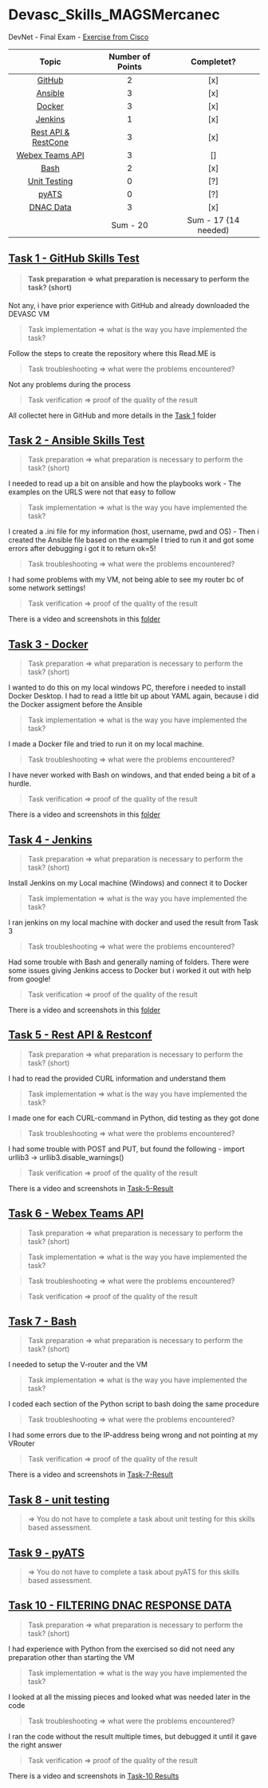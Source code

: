 # Devasc_Skills_MAGSMercanec

DevNet - Final Exam - [Exercise from Cisco](https://docs.google.com/document/d/1usUhtS76dZQSbQqyUE00BgbXKQL4wa1HsYsGF1rKudY/edit)

|                              Topic                               | Number of Points |      Completet?      |
| :--------------------------------------------------------------: | :--------------: | :------------------: |
|        [GitHub](/Devasc_Skills/Task-1-GitHub-Skills-Test)        |        2         |         [x]          |
|         [Ansible](/Devasc_Skills/Task-2-Ansible-Skills)          |        3         |         [x]          |
|              [Docker](/Devasc_Skills/Task-3-Docker)              |        3         |         [x]          |
|             [Jenkins](/Devasc_Skills/Task-4-Jenkins)             |        1         |         [x]          |
|  [Rest API & RestCone](/Devasc_Skills/Task-5-Rest-API&Restconf)  |        3         |         [x]          |
|     [Webex Teams API](/Devasc_Skills/Task-6-Webex-Teams-API)     |        3         |          []          |
|                [Bash](/Devasc_Skills/Task-7-Bash)                |        2         |         [x]          |
|        [Unit Testing](/Devasc_Skills/Task-8-unit-testing)        |        0         |         [?]          |
|               [pyATS](/Devasc_Skills/Task-9-pyATS)               |        0         |         [?]          |
| [DNAC Data](/Devasc_Skills/Task-10-FILTERING-DNAC-RESPONSE-DATA) |        3         |         [x]          |
|                                                                  |     Sum - 20     | Sum - 17 (14 needed) |

## [Task 1 - GitHub Skills Test](/Devasc_Skills/Task-1-GitHub-Skills-Test)

> #### Task preparation => what preparation is necessary to perform the task? (short)

Not any, i have prior experience with GitHub and already downloaded the DEVASC VM

> Task implementation => what is the way you have implemented the task?

Follow the steps to create the repository where this Read.ME is

> Task troubleshooting => what were the problems encountered?

Not any problems during the process

> Task verification => proof of the quality of the result

All collectet here in GitHub and more details in the [Task 1](https://github.com/MAGS-GH/Devasc_Skills_MAGSMercanec/tree/main/Devasc_Skills/Task%201%20-%20GitHub%20Skills%20Test) folder

## [Task 2 - Ansible Skills Test](/Devasc_Skills/Task-2-Ansible-Skills)

> Task preparation => what preparation is necessary to perform the task? (short)

I needed to read up a bit on ansible and how the playbooks work - The examples on the URLS were not that easy to follow

> Task implementation => what is the way you have implemented the task?

I created a .ini file for my information (host, username, pwd and OS) - Then i created the Ansible file based on the example
I tried to run it and got some errors after debugging i got it to return ok=5!

> Task troubleshooting => what were the problems encountered?

I had some problems with my VM, not being able to see my router bc of some network settings!

> Task verification => proof of the quality of the result

There is a video and screenshots in this [folder](/Devasc_Skills/Task-2-Ansible-Skills/Video)

## [Task 3 - Docker](/Devasc_Skills/Task-3-Docker)

> Task preparation => what preparation is necessary to perform the task? (short)

I wanted to do this on my local windows PC, therefore i needed to install Docker Desktop. I had to read a little bit up about YAML again, because i did the Docker assigment before the Ansible

> Task implementation => what is the way you have implemented the task?

I made a Docker file and tried to run it on my local machine.

> Task troubleshooting => what were the problems encountered?

I have never worked with Bash on windows, and that ended being a bit of a hurdle.

> Task verification => proof of the quality of the result

There is a video and screenshots in this [folder](/Devasc_Skills/Task-3-Docker/Video)

## [Task 4 - Jenkins](/Devasc_Skills/Task-4-Jenkins)

> Task preparation => what preparation is necessary to perform the task? (short)

Install Jenkins on my Local machine (Windows) and connect it to Docker

> Task implementation => what is the way you have implemented the task?

I ran jenkins on my local machine with docker and used the result from Task 3

> Task troubleshooting => what were the problems encountered?

Had some trouble with Bash and generally naming of folders. There were some issues giving Jenkins access to Docker but i worked it out with help from google!

> Task verification => proof of the quality of the result

There is a video and screenshots in this [folder](/Devasc_Skills/Task-4-Jenkins/Video)

## [Task 5 - Rest API & Restconf](/Devasc_Skills/Task-5-Rest-API&Restconf)

> Task preparation => what preparation is necessary to perform the task? (short)

I had to read the provided CURL information and understand them

> Task implementation => what is the way you have implemented the task?

I made one for each CURL-command in Python, did testing as they got done

> Task troubleshooting => what were the problems encountered?

I had some trouble with POST and PUT, but found the following - import urllib3 -> urllib3.disable_warnings()

> Task verification => proof of the quality of the result

There is a video and screenshots in [Task-5-Result](./Devasc_Skills/Task-5-Rest-API&Restconf/Video/)

## [Task 6 - Webex Teams API](/Devasc_Skills/Task-6-Webex-Teams-API)

> Task preparation => what preparation is necessary to perform the task? (short)

> Task implementation => what is the way you have implemented the task?

> Task troubleshooting => what were the problems encountered?

> Task verification => proof of the quality of the result

## [Task 7 - Bash](/Devasc_Skills/Task-7-Bash)

> Task preparation => what preparation is necessary to perform the task? (short)

I needed to setup the V-router and the VM

> Task implementation => what is the way you have implemented the task?

I coded each section of the Python script to bash doing the same procedure

> Task troubleshooting => what were the problems encountered?

I had some errors due to the IP-address being wrong and not pointing at my VRouter

> Task verification => proof of the quality of the result

There is a video and screenshots in [Task-7-Result](./Devasc_Skills/Task-7-Bash/Video/)

## [Task 8 - unit testing](/Devasc_Skills/Task-8-unit-testing)

> => You do not have to complete a task about unit testing for this skills based assessment.

## [Task 9 - pyATS](/Devasc_Skills/Task-9-pyATS)

> => You do not have to complete a task about pyATS for this skills based assessment.

## [Task 10 - FILTERING DNAC RESPONSE DATA](/Devasc_Skills/Task-10-FILTERING-DNAC-RESPONSE-DATA)

> Task preparation => what preparation is necessary to perform the task? (short)

I had experience with Python from the exercised so did not need any preparation other than starting the VM

> Task implementation => what is the way you have implemented the task?

I looked at all the missing pieces and looked what was needed later in the code

> Task troubleshooting => what were the problems encountered?

I ran the code without the result multiple times, but debugged it until it gave the right answer

> Task verification => proof of the quality of the result

There is a video and screenshots in [Task-10 Results](/Devasc_Skills/Task-10-FILTERING-DNAC-RESPONSE-DATA/Video/)
